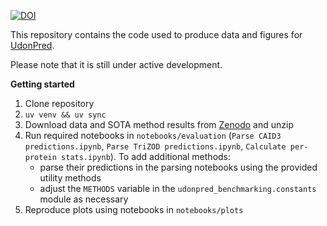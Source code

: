 [![DOI](https://zenodo.org/badge/DOI/10.5281/zenodo.15914315.svg)](https://doi.org/10.5281/zenodo.15914315)


This repository contains the code used to produce data and figures for [UdonPred](https://github.com/JSchlensok/udonpred).

Please note that it is still under active development.

**Getting started**
1. Clone repository
2. `uv venv && uv sync`
3. Download data and SOTA method results from [Zenodo](https://doi.org/10.5281/zenodo.15914315) and unzip
4. Run required notebooks in `notebooks/evaluation` (`Parse CAID3 predictions.ipynb`, `Parse TriZOD predictions.ipynb`, `Calculate per-protein stats.ipynb`). To add additional methods:
    - parse their predictions in the parsing notebooks using the provided utility methods
    - adjust the `METHODS` variable in the `udonpred_benchmarking.constants` module as necessary
5. Reproduce plots using notebooks in `notebooks/plots`
